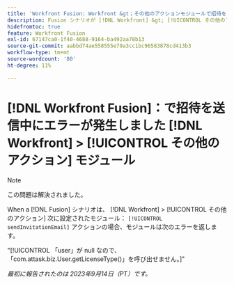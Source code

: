 ```yaml
---
title: 'Workfront Fusion: Workfront &gt；その他のアクションモジュールで招待を送信中にエラーが発生しました'
description: Fusion シナリオが [!DNL Workfront] &gt; [!UICONTROL その他のアクション] sendInvitationEmail アクションに設定されたモジュールは、エラーを返します。
hidefromtoc: true
feature: Workfront Fusion
exl-id: 67147ca0-1f40-4688-9164-ba492aa78b13
source-git-commit: aabbd74ae558555e79a3cc1bc96583878cd413b3
workflow-type: tm+mt
source-wordcount: '80'
ht-degree: 11%

---
```


# [!DNL Workfront Fusion]：で招待を送信中にエラーが発生しました [!DNL Workfront] > [!UICONTROL その他のアクション] モジュール

>[!NOTE]
>
>この問題は解決されました。

When a [!DNL Fusion] シナリオは、 [!DNL Workfront] > [!UICONTROL その他のアクション] 次に設定されたモジュール： `[!UICONTROL sendInvitationEmail]` アクションの場合、モジュールは次のエラーを返します。

&quot;[!UICONTROL 「user」が null なので、「com.attask.biz.User.getLicenseType()」を呼び出せません。]&quot;

_最初に報告されたのは 2023年9月14日（PT）です。_
